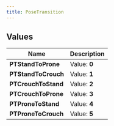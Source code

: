 ```yaml
---
title: PoseTransition
---
```


## Values

| Name | Description |
| ---- | ----------- |
| **PTStandToProne** | Value: **0** |
| **PTStandToCrouch** | Value: **1** |
| **PTCrouchToStand** | Value: **2** |
| **PTCrouchToProne** | Value: **3** |
| **PTProneToStand** | Value: **4** |
| **PTProneToCrouch** | Value: **5** |

